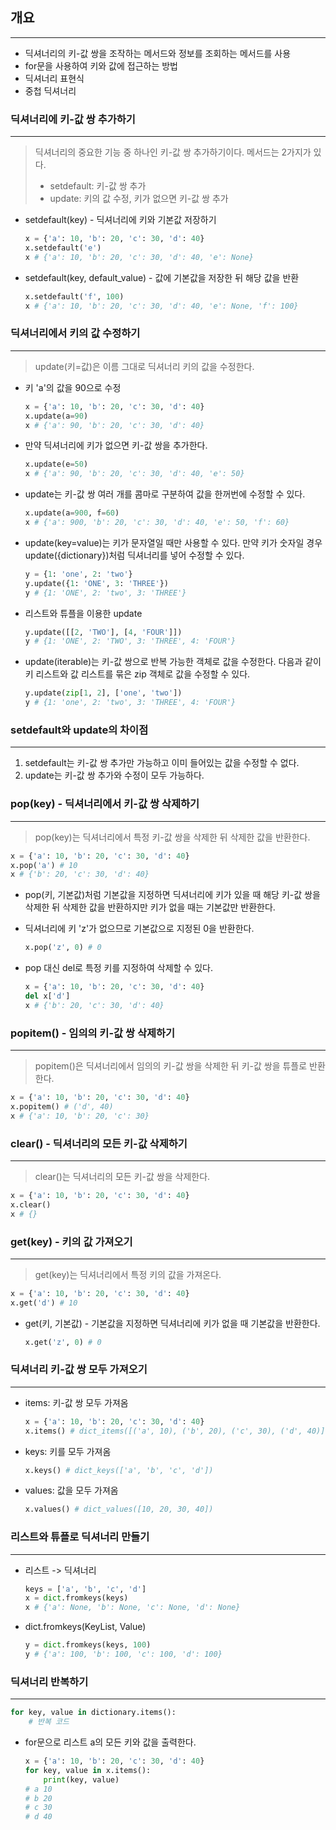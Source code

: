 ## 개요

---

-   딕셔너리의 키-값 쌍을 조작하는 메서드와 정보를 조회하는 메서드를 사용
-   for문을 사용하여 키와 값에 접근하는 방법
-   딕셔너리 표현식
-   중첩 딕셔너리 



### 딕셔너리에 키-값 쌍 추가하기

---

>   딕셔너리의 중요한 기능 중 하나인 키-값 쌍 추가하기이다. 메서드는 2가지가 있다.
>
>   -   setdefault: 키-값 쌍 추가
>   -   update: 키의 값 수정, 키가 없으면 키-값 쌍 추가

-   setdefault(key) - 딕셔너리에 키와 기본값 저장하기

    ```python
    x = {'a': 10, 'b': 20, 'c': 30, 'd': 40}
    x.setdefault('e')
    x # {'a': 10, 'b': 20, 'c': 30, 'd': 40, 'e': None}
    ```

-   setdefault(key, default_value) - 값에 기본값을 저장한 뒤 해당 값을 반환

    ```python
    x.setdefault('f', 100)
    x # {'a': 10, 'b': 20, 'c': 30, 'd': 40, 'e': None, 'f': 100}
    ```

    

### 딕셔너리에서 키의 값 수정하기

---

>   update(키=값)은 이름 그대로 딕셔너리 키의 값을 수정한다.

-   키 'a'의 값을 90으로 수정

    ```python
    x = {'a': 10, 'b': 20, 'c': 30, 'd': 40}
    x.update(a=90)
    x # {'a': 90, 'b': 20, 'c': 30, 'd': 40}
    ```

-   만약 딕셔너리에 키가 없으면 키-값 쌍을 추가한다.

    ```python
    x.update(e=50)
    x # {'a': 90, 'b': 20, 'c': 30, 'd': 40, 'e': 50}
    ```

-   update는 키-값 쌍 여러 개를 콤마로 구분하여 값을 한꺼번에 수정할 수 있다.

    ```python
    x.update(a=900, f=60)
    x # {'a': 900, 'b': 20, 'c': 30, 'd': 40, 'e': 50, 'f': 60}
    
    ```

-   update(key=value)는 키가 문자열일 때만 사용할 수 있다. 만약 키가 숫자일 경우 update({dictionary})처럼 딕셔너리를 넣어 수정할 수 있다.

    ```python
    y = {1: 'one', 2: 'two'}
    y.update({1: 'ONE', 3: 'THREE'})
    y # {1: 'ONE', 2: 'two', 3: 'THREE'}
    ```

-   리스트와 튜플을 이용한 update

    ```python
    y.update([[2, 'TWO'], [4, 'FOUR']])
    y # {1: 'ONE', 2: 'TWO', 3: 'THREE', 4: 'FOUR'}
    ```

-   update(iterable)는 키-값 쌍으로 반복 가능한 객체로 값을 수정한다.
    다음과 같이 키 리스트와 값 리스트를 묶은 zip 객체로 값을 수정할 수 있다.

    ```python
    y.update(zip[1, 2], ['one', 'two'])
    y # {1: 'one', 2: 'two', 3: 'THREE', 4: 'FOUR'}
    ```

    

### setdefault와 update의 차이점

---

1.   setdefault는 키-값 쌍 추가만 가능하고 이미 들어있는 값을 수정할 수 없다.
2.   update는 키-값 쌍 추가와 수정이 모두 가능하다.



### pop(key) - 딕셔너리에서 키-값 쌍 삭제하기

---

>   pop(key)는 딕셔너리에서 특정 키-값 쌍을 삭제한 뒤 삭제한 값을 반환한다.

```python
x = {'a': 10, 'b': 20, 'c': 30, 'd': 40}
x.pop('a') # 10
x # {'b': 20, 'c': 30, 'd': 40}
```

-   pop(키, 기본값)처럼 기본값을 지정하면 딕셔너리에 키가 있을 때 해당 키-값 쌍을 삭제한 뒤 삭제한 값을 반환하지만 키가 없을 때는 기본값만 반환한다.

-   딕셔너리에 키 'z'가 없으므로 기본값으로 지정된 0을 반환한다.

    ```python
    x.pop('z', 0) # 0
    ```

-   pop 대신 del로 특정 키를 지정하여 삭제할 수 있다.

    ```python
    x = {'a': 10, 'b': 20, 'c': 30, 'd': 40}
    del x['d']
    x # {'b': 20, 'c': 30, 'd': 40}
    ```



### popitem() - 임의의 키-값 쌍 삭제하기

---

>   popitem()은 딕셔너리에서 임의의 키-값 쌍을 삭제한 뒤 키-값 쌍을 튜플로 반환한다.

```python
x = {'a': 10, 'b': 20, 'c': 30, 'd': 40}
x.popitem() # ('d', 40)
x # {'a': 10, 'b': 20, 'c': 30}
```



### clear() - 딕셔너리의 모든 키-값 삭제하기

---

>   clear()는 딕셔너리의 모든 키-값 쌍을 삭제한다. 

```python
x = {'a': 10, 'b': 20, 'c': 30, 'd': 40}
x.clear()
x # {}
```



### get(key) - 키의 값 가져오기

---

>   get(key)는 딕셔너리에서 특정 키의 값을 가져온다.

```python
x = {'a': 10, 'b': 20, 'c': 30, 'd': 40}
x.get('d') # 10
```

-   get(키, 기본값) - 기본값을 지정하면 딕셔너리에 키가 없을 때 기본값을 반환한다.

    ```python
    x.get('z', 0) # 0
    ```

    

### 딕셔너리 키-값 쌍 모두 가져오기

---

-   items: 키-값 쌍 모두 가져옴

    ```python
    x = {'a': 10, 'b': 20, 'c': 30, 'd': 40}
    x.items() # dict_items([('a', 10), ('b', 20), ('c', 30), ('d', 40)])
    ```

-   keys: 키를 모두 가져옴

    ```python
    x.keys() # dict_keys(['a', 'b', 'c', 'd'])
    ```

-   values: 값을 모두 가져옴

    ```python
    x.values() # dict_values([10, 20, 30, 40])
    ```

    

### 리스트와 튜플로 딕셔너리 만들기

---

-   리스트 -> 딕셔너리

    ```python
    keys = ['a', 'b', 'c', 'd']
    x = dict.fromkeys(keys)
    x # {'a': None, 'b': None, 'c': None, 'd': None}
    ```

-   dict.fromkeys(KeyList, Value)

    ```python
    y = dict.fromkeys(keys, 100)
    y # {'a': 100, 'b': 100, 'c': 100, 'd': 100}
    ```



### 딕셔너리 반복하기

---

 ```python
 for key, value in dictionary.items():
     # 반복 코드
 ```



-   for문으로 리스트 a의 모든 키와 값을 출력한다.

    ```python
    x = {'a': 10, 'b': 20, 'c': 30, 'd': 40}
    for key, value in x.items():
        print(key, value)    
    # a 10
    # b 20
    # c 30
    # d 40
    ```

    